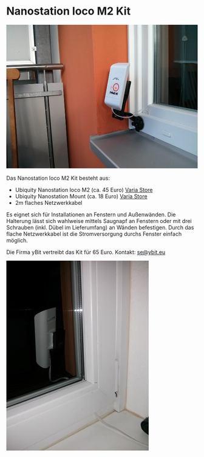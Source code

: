# Nanostation loco M2 Kit

![Kit outdoor](nslm2kit.jpg)

Das Nanostation loco M2 Kit besteht aus:

 * Ubiquity Nanostation loco M2 (ca. 45 Euro) [Varia Store](http://varia-store.com/Antennen/Antennen-2-4-2-5GHz/Panel-Aussenbereich-2-4-2-5GHz/NanoStation-Loco-M2-LOCOM2-AirMax-2-4GHz-CPE-UBNT::1113.html)
 * Ubiquity Nanostation Mount (ca. 18 Euro) [Varia Store](http://varia-store.com/Zubehoer/Befestigungen/NanoStation-Mount-NS-WM-UBNT-fuer-Fenster-und-Wandhalterung::865.html)
 * 2m flaches Netzwerkkabel

Es eignet sich für Installationen an Fenstern und Außenwänden. Die Halterung
lässt sich wahlweise mittels Saugnapf an Fenstern oder mit drei Schrauben
(inkl. Dübel im Lieferumfang) an Wänden befestigen. Durch das flache
Netzwerkkabel ist die Stromversorgung durchs Fenster einfach möglich.

Die Firma yBit vertreibt das Kit für 65 Euro. Kontakt: se@ybit.eu

![Kit indoor](nslm2kit-innen.jpg)
